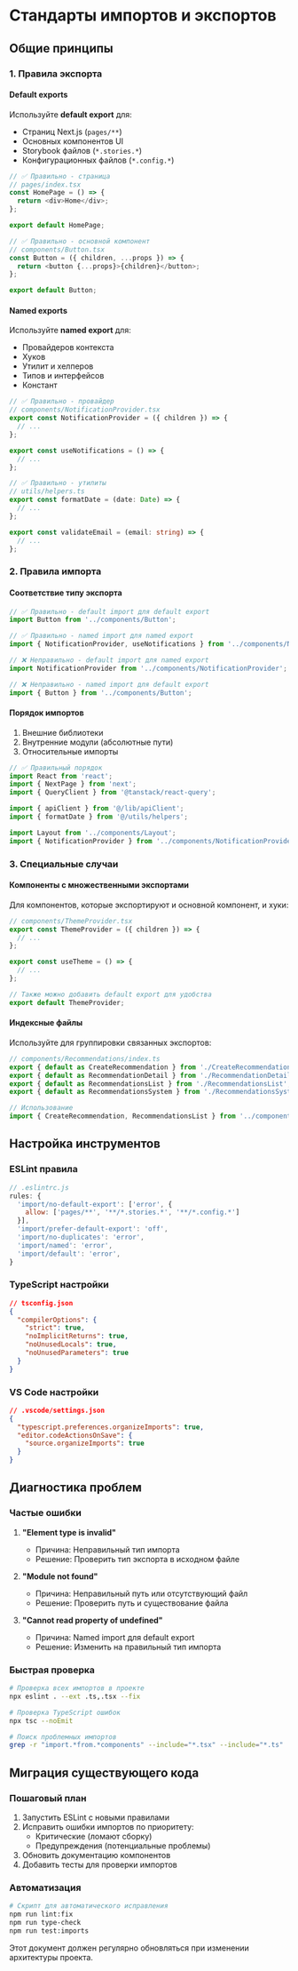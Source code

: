 # Стандарты импортов и экспортов

## Общие принципы

### 1. Правила экспорта

#### Default exports

Используйте **default export** для:

- Страниц Next.js (`pages/**`)
- Основных компонентов UI
- Storybook файлов (`*.stories.*`)
- Конфигурационных файлов (`*.config.*`)

```typescript
// ✅ Правильно - страница
// pages/index.tsx
const HomePage = () => {
  return <div>Home</div>;
};

export default HomePage;

// ✅ Правильно - основной компонент
// components/Button.tsx
const Button = ({ children, ...props }) => {
  return <button {...props}>{children}</button>;
};

export default Button;
```

#### Named exports

Используйте **named export** для:

- Провайдеров контекста
- Хуков
- Утилит и хелперов
- Типов и интерфейсов
- Констант

```typescript
// ✅ Правильно - провайдер
// components/NotificationProvider.tsx
export const NotificationProvider = ({ children }) => {
  // ...
};

export const useNotifications = () => {
  // ...
};

// ✅ Правильно - утилиты
// utils/helpers.ts
export const formatDate = (date: Date) => {
  // ...
};

export const validateEmail = (email: string) => {
  // ...
};
```

### 2. Правила импорта

#### Соответствие типу экспорта

```typescript
// ✅ Правильно - default import для default export
import Button from '../components/Button';

// ✅ Правильно - named import для named export
import { NotificationProvider, useNotifications } from '../components/NotificationProvider';

// ❌ Неправильно - default import для named export
import NotificationProvider from '../components/NotificationProvider';

// ❌ Неправильно - named import для default export
import { Button } from '../components/Button';
```

#### Порядок импортов

1. Внешние библиотеки
2. Внутренние модули (абсолютные пути)
3. Относительные импорты

```typescript
// ✅ Правильный порядок
import React from 'react';
import { NextPage } from 'next';
import { QueryClient } from '@tanstack/react-query';

import { apiClient } from '@/lib/apiClient';
import { formatDate } from '@/utils/helpers';

import Layout from '../components/Layout';
import { NotificationProvider } from '../components/NotificationProvider';
```

### 3. Специальные случаи

#### Компоненты с множественными экспортами

Для компонентов, которые экспортируют и основной компонент, и хуки:

```typescript
// components/ThemeProvider.tsx
export const ThemeProvider = ({ children }) => {
  // ...
};

export const useTheme = () => {
  // ...
};

// Также можно добавить default export для удобства
export default ThemeProvider;
```

#### Индексные файлы

Используйте для группировки связанных экспортов:

```typescript
// components/Recommendations/index.ts
export { default as CreateRecommendation } from './CreateRecommendation';
export { default as RecommendationDetail } from './RecommendationDetail';
export { default as RecommendationsList } from './RecommendationsList';
export { default as RecommendationsSystem } from './RecommendationsSystem';

// Использование
import { CreateRecommendation, RecommendationsList } from '../components/Recommendations';
```

## Настройка инструментов

### ESLint правила

```javascript
// .eslintrc.js
rules: {
  'import/no-default-export': ['error', {
    allow: ['pages/**', '**/*.stories.*', '**/*.config.*']
  }],
  'import/prefer-default-export': 'off',
  'import/no-duplicates': 'error',
  'import/named': 'error',
  'import/default': 'error',
}
```

### TypeScript настройки

```json
// tsconfig.json
{
  "compilerOptions": {
    "strict": true,
    "noImplicitReturns": true,
    "noUnusedLocals": true,
    "noUnusedParameters": true
  }
}
```

### VS Code настройки

```json
// .vscode/settings.json
{
  "typescript.preferences.organizeImports": true,
  "editor.codeActionsOnSave": {
    "source.organizeImports": true
  }
}
```

## Диагностика проблем

### Частые ошибки

1. **"Element type is invalid"**

   - Причина: Неправильный тип импорта
   - Решение: Проверить тип экспорта в исходном файле

2. **"Module not found"**

   - Причина: Неправильный путь или отсутствующий файл
   - Решение: Проверить путь и существование файла

3. **"Cannot read property of undefined"**
   - Причина: Named import для default export
   - Решение: Изменить на правильный тип импорта

### Быстрая проверка

```bash
# Проверка всех импортов в проекте
npx eslint . --ext .ts,.tsx --fix

# Проверка TypeScript ошибок
npx tsc --noEmit

# Поиск проблемных импортов
grep -r "import.*from.*components" --include="*.tsx" --include="*.ts" .
```

## Миграция существующего кода

### Пошаговый план

1. Запустить ESLint с новыми правилами
2. Исправить ошибки импортов по приоритету:
   - Критические (ломают сборку)
   - Предупреждения (потенциальные проблемы)
3. Обновить документацию компонентов
4. Добавить тесты для проверки импортов

### Автоматизация

```bash
# Скрипт для автоматического исправления
npm run lint:fix
npm run type-check
npm run test:imports
```

Этот документ должен регулярно обновляться при изменении архитектуры проекта.
